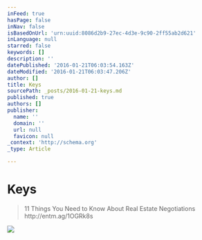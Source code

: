 ```yaml
---
inFeed: true
hasPage: false
inNav: false
isBasedOnUrl: 'urn:uuid:8086d2b9-27ec-4d3e-9c90-2ff55ab2d621'
inLanguage: null
starred: false
keywords: []
description: ''
datePublished: '2016-01-21T06:03:54.163Z'
dateModified: '2016-01-21T06:03:47.206Z'
author: []
title: Keys
sourcePath: _posts/2016-01-21-keys.md
published: true
authors: []
publisher:
  name: ''
  domain: ''
  url: null
  favicon: null
_context: 'http://schema.org'
_type: Article

---
```

# Keys

> 11 Things You Need to Know About Real Estate Negotiations http&colon;&sol;&sol;entm&period;ag&sol;1OGRk8s

![](https://the-grid-user-content.s3-us-west-2.amazonaws.com/8cfb60dd-cc66-4628-ac68-d16ae54c110a.jpg)